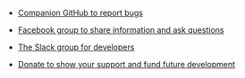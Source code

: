 - [Companion GitHub to report bugs](https://bfoc.us/fiobkz0yqs)

- [Facebook group to share information and ask questions](https://bfoc.us/qjk0reeqmy)

- [The Slack group for developers](https://bfoc.us/ke7e9dqgaz)

- [Donate to show your support and fund future development](https://bfoc.us/ccfbf8wm2x)
